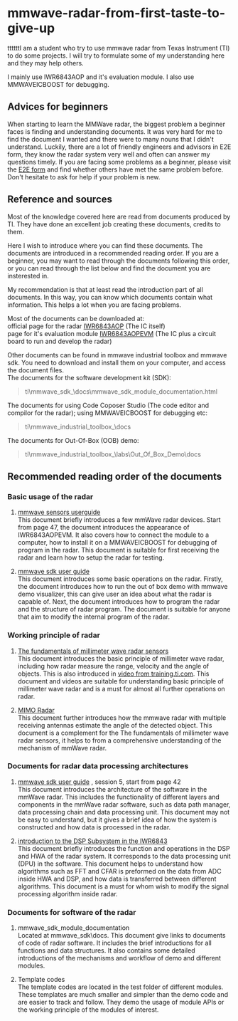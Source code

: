 # mmwave-radar-from-first-taste-to-give-up
ttttttI am a student who try to use mmwave radar from Texas Instrument (TI) to do some projects. I will try to formulate some of my understanding here and they may help others.

I mainly use IWR6843AOP and it's evaluation module. I also use MMWAVEICBOOST for debugging.

## Advices for beginners
When starting to learn the MMWave radar, the biggest problem a beginner faces is finding and understanding documents. It was very hard for me to find the document I wanted and there were to many nouns that I didn't understand. Luckily, there are a lot of friendly engineers and advisors in E2E form, they know the radar system very well and often can answer my questions timely. If you are facing some problems as a beginner, please visit the [E2E form](https://e2e.ti.com/) and find whether others have met the same problem before. Don't hesitate to ask for help if your problem is new.

## Reference and sources
Most of the knowledge covered here are read from documents produced by TI. They have done an excellent job creating these documents, credits to them.  
  
Here I wish to introduce where you can find these documents. The documents are introduced in a recommended reading order. If you are a beginner, you may want to read through the documents following this order, or you can read through the list below and find the document you are insterested in.  
  
My recommendation is that at least read the introduction part of all documents. In this way, you can know which documents contain what information. This helps a lot when you are facing problems.  

Most of the documents can be downloaded at:  
official page for the radar [IWR6843AOP](https://www.ti.com/product/IWR6843AOP)  (The IC itself)  
page for it's evaluation module [IWR6843AOPEVM](https://www.ti.com/tool/IWR6843AOPEVM)  (The IC plus a circuit board to run and develop the radar)
  
Other documents can be found in mmwave industrial toolbox and mmwave sdk. You need to download and install them on your computer, and access the document files.  
The documents for the software development kit (SDK):   
>ti\mmwave_sdk_<ver>\docs\mmwave_sdk_module_documentation.html  
  
The documents for using Code Coposer Studio (The code editor and compilor for the radar); using MMWAVEICBOOST for debugging etc:  
>ti\mmwave_industrial_toolbox_<ver>\docs  
  
The documents for Out-Of-Box (OOB) demo:  
>ti\mmwave_industrial_toolbox_<ver>\labs\Out_Of_Box_Demo\docs  

## Recommended reading order of the documents
  
### Basic usage of the radar
1.	[mmwave sensors userguide](https://www.ti.com/lit/pdf/swru546)  
This document briefly introduces a few mmWave radar devices. Start from page 47, the document introduces the appearance of IWR6843AOPEVM. It also covers how to connect the module to a computer, how to install it on a MMWAVEICBOOST for debugging of program in the radar. This document is suitable for first receiving the radar and learn how to setup the radar for testing.  
  
2.	[mmwave sdk user guide](https://dr-download.ti.com/software-development/software-development-kit-sdk/MD-PIrUeCYr3X/03.05.00.04/mmwave_sdk_user_guide.pdf)  
This document introduces some basic operations on the radar. Firstly, the document introduces how to run the out of box demo with mmwave demo visualizer, this can give user an idea about what the radar is capable of. Next, the document introduces how to program the radar and the structure of radar program. The document is suitable for anyone that aim to modify the internal program of the radar.  
  
###	Working principle of radar
1.	[The fundamentals of millimeter wave radar sensors](https://www.ti.com/lit/pdf/spyy005)  
This document introduces the basic principle of millimeter wave radar, including how radar measure the range, velocity and the angle of objects. This is also introduced in [video from training.ti.com](https://training.ti.com/intro-mmwave-sensing-fmcw-radars-module-1-range-estimation). This document and videos are suitable for understanding basic principle of millimeter wave radar and is a must for almost all further operations on radar.  
  
2.	[MIMO Radar](https://www.ti.com/lit/pdf/swra554)  
This document further introduces how the mmwave radar with multiple receiving antennas estimate the angle of the detected object. This document is a complement for the The fundamentals of millimeter wave radar sensors, it helps to from a comprehensive understanding of the mechanism of mmWave radar.
  
###	Documents for radar data processing architectures  
1.	[mmwave sdk user guide](https://dr-download.ti.com/software-development/software-development-kit-sdk/MD-PIrUeCYr3X/03.05.00.04/mmwave_sdk_user_guide.pdf) , session 5, start from page 42  
This document introduces the architecture of the software in the mmWave radar. This includes the functionality of different layers and components in the mmWave radar software, such as data path manager, data processing chain and data processing unit. This document may not be easy to understand, but it gives a brief idea of how the system is constructed and how data is processed in the radar.  
  
2.	[introduction to the DSP Subsystem in the IWR6843](https://www.ti.com/lit/pdf/swra621)  
This document briefly introduces the function and operations in the DSP and HWA of the radar system. It corresponds to the data processing unit (DPU) in the software. This document helps to understand how algorithms such as FFT and CFAR is preformed on the data from ADC inside HWA and DSP, and how data is transferred between different algorithms. This document is a must for whom wish to modify the signal processing algorithm inside radar.  
  
###	Documents for software of the radar  
1. mmwave_sdk_module_documentation  
Located at mmwave_sdk<version>\docs. This document give links to documents of code of radar software. It includes the brief introductions for all functions and data structures. It also contains some detailed introductions of the mechanisms and workflow of demo and different modules.   
 
2. Template codes  
The template codes are located in the test folder of different modules. These templates are much smaller and simpler than the demo code and are easier to track and follow. They demo the usage of module APIs or the working principle of the modules of interest.




